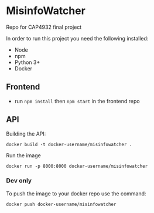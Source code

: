 # MisinfoWatcher

Repo for CAP4932 final project

In order to run this project you need the following installed:
- Node
- npm
- Python 3+
- Docker


## Frontend
- run `npm install` then `npm start` in the frontend repo

## API

Building the API:
```
docker build -t docker-username/misinfowatcher .
```

Run the image
```
docker run -p 8000:8000 docker-username/misinfowatcher
```

### Dev only
To push the image to your docker repo use the command:
```
docker push docker-username/misinfowatcher
```